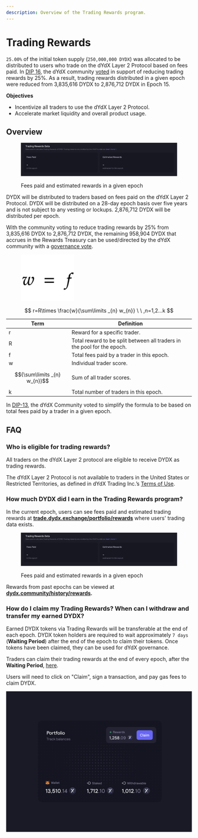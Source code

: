 ```yaml
---
description: Overview of the Trading Rewards program.
---
```


# Trading Rewards

`25.00%` of the initial token supply (`250,000,000 DYDX`) was allocated to be distributed to users who trade on the dYdX Layer 2 Protocol based on fees paid. In [DIP 16](https://github.com/dydxfoundation/dip/blob/master/content/dips/DIP-16.md), the dYdX community [voted](https://dydx.community/dashboard/proposal/8) in support of reducing trading rewards by 25%. As a result, trading rewards distributed in a given epoch were reduced from 3,835,616 DYDX to 2,876,712 DYDX in Epoch 15.

**Objectives**

* Incentivize all traders to use the dYdX Layer 2 Protocol.
* Accelerate market liquidity and overall product usage.

## **Overview**

<figure><img src="../.gitbook/assets/1-fees-paid-estimated-rewards.png" alt=""><figcaption><p>Fees paid and estimated rewards in a given epoch</p></figcaption></figure>

DYDX will be distributed to traders based on fees paid on the dYdX Layer 2 Protocol. DYDX will be distributed on a 28-day epoch basis over five years and is not subject to any vesting or lockups. 2,876,712 DYDX will be distributed per epoch.

With the community voting to reduce trading rewards by 25% from 3,835,616 DYDX to 2,876,712 DYDX, the remaining 958,904 DYDX that accrues in the Rewards Treasury can be used/directed by the dYdX community with a [governance vote](https://docs.dydx.community/dydx-governance/voting-and-governance/governance-parameters).

<figure><img src="../.gitbook/assets/1-trading-rewards-formula-new.png" alt=""><figcaption></figcaption></figure>

$$
r=R\times \frac{w}{\sum\limits _{n} w_{n}} \ \ ,n=1,2...k
$$

| Term                         | Definition                                                              |
| ---------------------------- | ----------------------------------------------------------------------- |
| r                            | Reward for a specific trader.                                           |
| R                            | Total reward to be split between all traders in the pool for the epoch. |
| f                            | Total fees paid by a trader in this epoch.                              |
| w                            | Individual trader score.                                                |
| $${\sum\limits _{n} w_{n}}$$ | Sum of all trader scores.                                               |
| k                            | Total number of traders in this epoch.                                  |

In [DIP-13](https://github.com/dydxfoundation/dip/blob/master/content/dips/DIP-13.md), the dYdX Community voted to simplify the formula to be based on total fees paid by a trader in a given epoch.

## FAQ

### Who is eligible for trading rewards?

All traders on the dYdX Layer 2 protocol are eligible to receive DYDX as trading rewards.

The dYdX Layer 2 Protocol is not available to traders in the United States or Restricted Territories, as defined in dYdX Trading Inc.’s [Terms of Use](https://dydx.exchange/terms).

### How much DYDX did I earn in the Trading Rewards program?

In the current epoch, users can see fees paid and estimated trading rewards at [**trade.dydx.exchange/portfolio/rewards**](https://trade.dydx.exchange/portfolio/rewards) where users' trading data exists.

<figure><img src="../.gitbook/assets/1-fees-paid-estimated-rewards.png" alt=""><figcaption><p>Fees paid and estimated rewards in a given epoch</p></figcaption></figure>

Rewards from past epochs can be viewed at [**dydx.community/history/rewards**](https://dydx.community/history/rewards)**.**

### How do I claim my Trading Rewards? When can I withdraw and transfer my earned DYDX?

Earned DYDX tokens via Trading Rewards will be transferable at the end of each epoch. DYDX token holders are required to wait approximately `7 days` (**Waiting Period**) after the end of the epoch to claim their tokens. Once tokens have been claimed, they can be used for dYdX governance.

Traders can claim their trading rewards at the end of every epoch, after the **Waiting Period**, [here](https://dydx.community/dashboard).

Users will need to click on "Claim", sign a transaction, and pay gas fees to claim DYDX.

![Portfolio overview of rewards](../.gitbook/assets/1-portfolio-overview-rewards.png)
